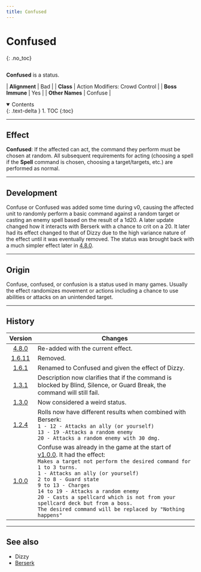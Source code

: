 ```yaml
---
title: Confused
---
```


# Confused
{: .no_toc}

<div class="row">
<div class="column content" markdown="1">

**Confused** is a status.

| **Alignment** | Bad |
| **Class** | Action Modifiers: Crowd Control |
| **Boss Immune** | Yes |
| **Other Names** | Confuse |

</div>
<div class="column toc" markdown="1">
<details open markdown="block">
<summary>
Contents
</summary>
{: .text-delta }
1. TOC
{:toc}
</details>
</div>
</div> 

---

## Effect

**Confused**: If the affected can act, the command they perform must be chosen at random. All subsequent requirements for acting (choosing a spell if the **Spell** command is chosen, choosing a target/targets, etc.) are performed as normal.

---

## Development

Confuse or Confused was added some time during v0, causing the affected unit to randomly perform a basic command against a random target or casting an enemy spell based on the result of a 1d20. A later update changed how it interacts with Berserk with a chance to crit on a 20. It later had its effect changed to that of Dizzy due to the high variance nature of the effect until it was eventually removed. The status was brought back with a much simpler effect later in [4.8.0](v4#v4.8.0).

---

## Origin

Confuse, confused, or confusion is a status used in many games. Usually the effect randomizes movement or actions including a chance to use abilities or attacks on an unintended target.

---

## History

| Version | Changes |
| :---: | --- |
| [4.8.0](v4#v4.8.0) | Re-added with the current effect. |
| [1.6.11](v1#v1.6.11) | Removed. |
| [1.6.1](v1#v1.6.1) | Renamed to Confused and given the effect of Dizzy. |
| [1.3.1](v1#v1.3.1) | Description now clarifies that if the command is blocked by Blind, Silence, or Guard Break, the command will still fail. |
| [1.3.0](v1#v1.3.0) | Now considered a weird status. |
| [1.2.4](v1#v1.2.4) | Rolls now have different results when combined with Berserk:<br>`1 - 12 - Attacks an ally (or yourself)`<br>`13 - 19 -Attacks a random enemy`<br>`20 - Attacks a random enemy with 30 dmg.` |
| [1.0.0](v1#v1.0.0) | Confuse was already in the game at the start of [v1.0.0](v1#v1.0.0). It had the effect:<br>`Makes a target not perform the desired command for 1 to 3 turns.`<br>`1 - Attacks an ally (or yourself)`<br>`2 to 8 - Guard state`<br>`9 to 13 - Charges`<br>`14 to 19 - Attacks a random enemy`<br>`20 - Casts a spellcard which is not from your spellcard deck but from a boss.`<br>`The desired command will be replaced by "Nothing happens"` |

---

## See also

- Dizzy
- [Berserk](berserk)